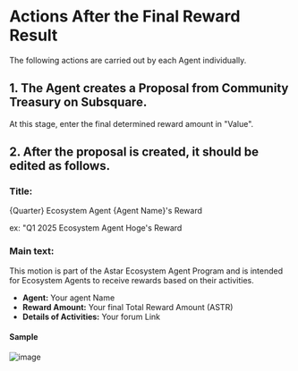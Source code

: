 # Actions After the Final Reward Result
The following actions are carried out by each Agent individually.

## 1. The Agent creates a Proposal from Community Treasury on Subsquare.
At this stage, enter the final determined reward amount in "Value".

## 2. After the proposal is created, it should be edited as follows.

### Title: 

{Quarter} Ecosystem Agent {Agent Name}'s Reward

ex: "Q1 2025 Ecosystem Agent Hoge's Reward

### Main text:

This motion is part of the Astar Ecosystem Agent Program and is intended for Ecosystem Agents to receive rewards based on their activities.

* **Agent:** Your agent Name 
* **Reward Amount:** Your final Total Reward Amount (ASTR) 
* **Details of Activities:** Your forum Link

#### Sample

![image](https://github.com/user-attachments/assets/6efa6607-6563-4e16-8780-23706d90e92a)
